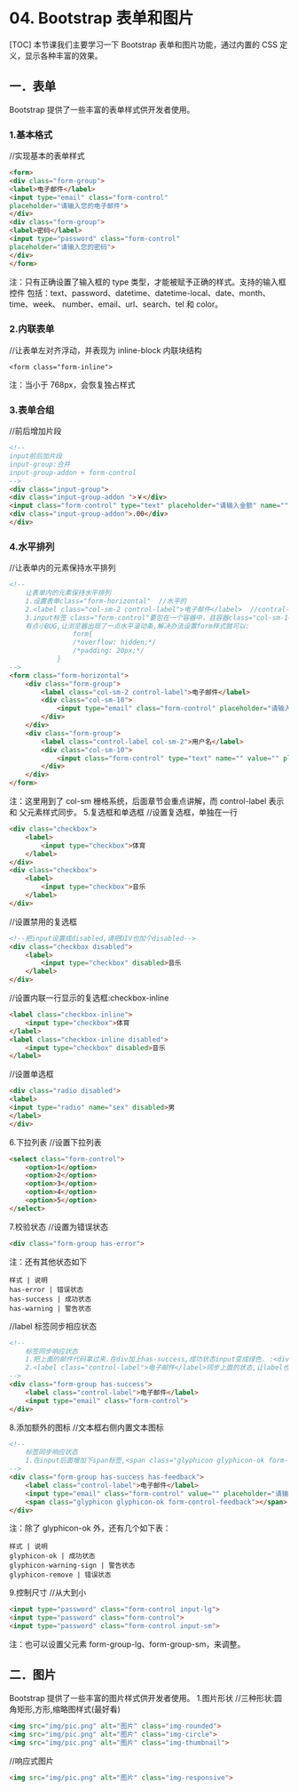 # 04.  Bootstrap 表单和图片
[TOC]
本节课我们主要学习一下 Bootstrap 表单和图片功能，通过内置的 CSS 定义，显示各种丰富的效果。
## 一．表单
Bootstrap 提供了一些丰富的表单样式供开发者使用。
### 1.基本格式
//实现基本的表单样式
```html
<form>
<div class="form-group">
<label>电子邮件</label>
<input type="email" class="form-control"
placeholder="请输入您的电子邮件">
</div>
<div class="form-group">
<label>密码</label>
<input type="password" class="form-control"
placeholder="请输入您的密码">
</div>
</form>
```
注：只有正确设置了输入框的 type 类型，才能被赋予正确的样式。支持的输入框控件
包括：text、password、datetime、datetime-local、date、month、time、week、
number、email、url、search、tel 和 color。
### 2.内联表单
//让表单左对齐浮动，并表现为 inline-block 内联块结构
```
<form class="form-inline">
```
注：当小于 768px，会恢复独占样式
### 3.表单合组
//前后增加片段
```html
<!--
input前后加片段
input-group:合并
input-group-addon + form-control
-->
<div class="input-group">
<div class="input-group-addon ">￥</div>
<input class="form-control" type="text" placeholder="请输入金额" name="" id="" value="" />
<div class="input-group-addon">.00</div>
</div>
```
### 4.水平排列
//让表单内的元素保持水平排列
```html
<!--
	让表单内的元素保持水平排列
	1.设置表单class="form-horizontal"  //水平的
	2.<label class="col-sm-2 control-label">电子邮件</label>  //contral-label:与form去同步. 并用后面的栅格系统参数
	3.input标签 class="form-control"要包在一个容器中，且容器class="col-sm-10"
	有点小BUG,让浏览器出现了一点水平滚动条,解决办法设置form样式就可以:
				form{
				/*overflow: hidden;*/
				/*padding: 20px;*/
			}
-->
<form class="form-horizontal">
	<div class="form-group">
		<label class="col-sm-2 control-label">电子邮件</label>
		<div class="col-sm-10">
			<input type="email" class="form-control" placeholder="请输入您的电子邮件">
		</div>
	</div>
	<div class="form-group">
		<label class="control-label col-sm-2">用户名</label>
		<div class="col-sm-10">
			<input class="form-control" type="text" name="" value="" placeholder="请输入用户名" />
		</div>
	</div>
</form>
```
注：这里用到了 col-sm 栅格系统，后面章节会重点讲解，而 control-label 表示和
父元素样式同步。
5.复选框和单选框
//设置复选框，单独在一行
```html
<div class="checkbox">
    <label>
        <input type="checkbox">体育
    </label>
</div>
<div class="checkbox">
    <label>
        <input type="checkbox">音乐
    </label>
</div>
```
//设置禁用的复选框
```html
<!--把input设置成disabled,请把DIV也加个disabled-->
<div class="checkbox disabled">
    <label>
        <input type="checkbox" disabled>音乐
    </label>
</div>
```
//设置内联一行显示的复选框:checkbox-inline
```html
<label class="checkbox-inline">
    <input type="checkbox">体育
</label>
<label class="checkbox-inline disabled">
    <input type="checkbox" disabled>音乐
</label>
```
//设置单选框
```html
<div class="radio disabled">
<label>
<input type="radio" name="sex" disabled>男
</label>
</div>
```
6.下拉列表
//设置下拉列表
```html
<select class="form-control">
    <option>1</option>
    <option>2</option>
    <option>3</option>
    <option>4</option>
    <option>5</option>
</select>
```
7.校验状态
//设置为错误状态
```html
<div class="form-group has-error">
```
注：还有其他状态如下
```table
样式 | 说明
has-error | 错误状态
has-success | 成功状态
has-warning | 警告状态
```
//label 标签同步相应状态
```html
<!--
	标签同步响应状态
	1.把上面的邮件代码拿过来.在div加上has-success,成功状态input变成绿色. :<div class="form-group has-success">
	2.<label class="control-label">电子邮件</label>同步上面的状态,让label也变成绿色.:class="control-label
-->
<div class="form-group has-success">
	<label class="control-label">电子邮件</label>
	<input type="email" class="form-control">
</div>
```
8.添加额外的图标
//文本框右侧内置文本图标
```html
<!--
	标签同步响应状态
	1.在input后面增加下span标签,<span class="glyphicon glyphicon-ok form-control-feedback"></span>  //图标 成功图标 反馈控制配合父标签has-feedback一起使用
-->
<div class="form-group has-success has-feedback">
	<label class="control-label">电子邮件</label>
	<input type="email" class="form-control" value="" placeholder="请输入email地址">
	<span class="glyphicon glyphicon-ok form-control-feedback"></span>
</div>
```
注：除了 glyphicon-ok 外，还有几个如下表：
```table
样式 | 说明
glyphicon-ok | 成功状态
glyphicon-warning-sign | 警告状态
glyphicon-remove | 错误状态
```
9.控制尺寸
//从大到小
```html
<input type="password" class="form-control input-lg">
<input type="password" class="form-control">
<input type="password" class="form-control input-sm">
```
注：也可以设置父元素 form-group-lg、form-group-sm，来调整。

## 二．图片
Bootstrap 提供了一些丰富的图片样式供开发者使用。
1.图片形状
//三种形状:圆角矩形,方形,缩略图样式(最好看)
```html
<img src="img/pic.png" alt="图片" class="img-rounded">
<img src="img/pic.png" alt="图片" class="img-circle">
<img src="img/pic.png" alt="图片" class="img-thumbnail">
```
//响应式图片
```html
<img src="img/pic.png" alt="图片" class="img-responsive">
```
